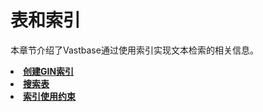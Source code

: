# 表和索引

本章节介绍了Vastbase通过使用索引实现文本检索的相关信息。

<a href="创建GIN索引.html"><li>**创建GIN索引**</li></a>
<a href="搜索表.html"><li>**搜索表**</li></a>
<a href="索引使用约束.html"><li>**索引使用约束**</li></a>

